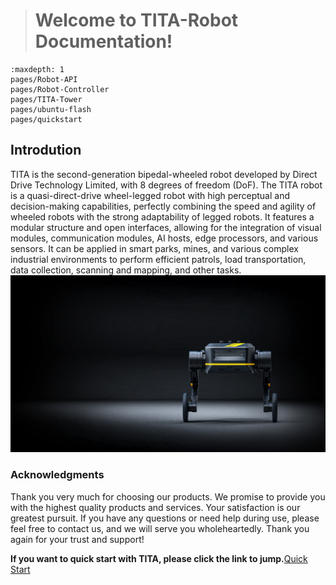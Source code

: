 > # Welcome to TITA-Robot Documentation!

```{toctree}
:maxdepth: 1
pages/Robot-API
pages/Robot-Controller
pages/TITA-Tower
pages/ubuntu-flash
pages/quickstart
```

## Introdution

TITA is the second-generation bipedal-wheeled robot developed by Direct Drive Technology Limited, with 8 degrees of freedom (DoF). The TITA robot is a quasi-direct-drive wheel-legged robot with high perceptual and decision-making capabilities, perfectly combining the speed and agility of wheeled robots with the strong adaptability of legged robots. It features a modular structure and open interfaces, allowing for the integration of visual modules, communication modules, AI hosts, edge processors, and various sensors. It can be applied in smart parks, mines, and various complex industrial environments to perform efficient patrols, load transportation, data collection, scanning and mapping, and other tasks.
![tita](./_static/tita6.jpg)

### Acknowledgments
Thank you very much for choosing our products. We promise to provide you with the highest quality products and services. Your satisfaction is our greatest pursuit. If you have any questions or need help during use, please feel free to contact us, and we will serve you wholeheartedly. Thank you again for your trust and support!

**If you want to quick start with TITA, please click the link to jump.**[Quick Start](https://tita-ubuntu-manual-english.readthedocs.io/en/latest/pages/quickstart.html)

